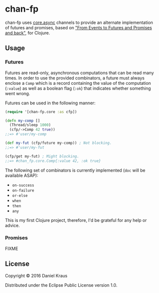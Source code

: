 # chan-fp

chan-fp uses [core.async](https://github.com/clojure/core.async) channels to provide an alternate implementation of futures and promises, based on ["From Events to Futures and Promises and back"](http://www.home.hs-karlsruhe.de/~suma0002/publications/events-to-futures.pdf), for Clojure.

## Usage

### Futures

Futures are read-only, asynchronous computations that can be read many times. In order to use the provided combinators, a future must always enclose a `Comp` which is a record containing the value of the computation (`:value`) as well as a boolean flag (`:ok`) that indicates whether something went wrong.

Futures can be used in the following manner:

```clojure
(require '[chan-fp.core :as cfp])

(defn my-comp []
  (Thread/sleep 1000)
  (cfp/->Comp 42 true))
;;=> #'user/my-comp

(def my-fut (cfp/future my-comp)) ; Not blocking.
;;=> #'user/my-fut

(cfp/get my-fut) ; Might blocking.
;;=> #chan_fp.core.Comp{:value 42, :ok true}
```

The following set of combinators is currently implemented (`doc` will be available ASAP):

* `on-success`
* `on-failure`
* `or-else`
* `when`
* `then`
* `any`

This is my first Clojure project, therefore, I'd be grateful for any help or advice.

### Promises

FIXME

## License

Copyright © 2016 Daniel Kraus

Distributed under the Eclipse Public License version 1.0.
